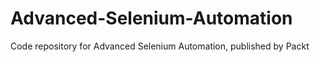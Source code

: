 


# Advanced-Selenium-Automation
Code repository for Advanced Selenium Automation, published by Packt
